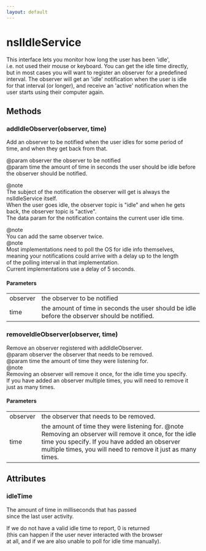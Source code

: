 ```yaml
---
layout: default
---
```


# nsIIdleService #
  
This interface lets you monitor how long the user has been 'idle',  
i.e. not used their mouse or keyboard. You can get the idle time directly,  
but in most cases you will want to register an observer for a predefined  
interval. The observer will get an 'idle' notification when the user is idle  
for that interval (or longer), and receive an 'active' notification when the  
user starts using their computer again.  
  

## Methods ##

### addIdleObserver(observer, time) ###
  
Add an observer to be notified when the user idles for some period of  
time, and when they get back from that.  
  
@param observer the observer to be notified  
@param time the amount of time in seconds the user should be idle before  
            the observer should be notified.  
  
@note  
The subject of the notification the observer will get is always the  
nsIIdleService itself.  
When the user goes idle, the observer topic is "idle" and when he gets  
back, the observer topic is "active".  
The data param for the notification contains the current user idle time.  
  
@note  
You can add the same observer twice.  
@note  
Most implementations need to poll the OS for idle info themselves,  
meaning your notifications could arrive with a delay up to the length  
of the polling interval in that implementation.  
Current implementations use a delay of 5 seconds.  
  

#### Parameters ####

<table>

<tr>
<td>observer</td>
<td>the observer to be notified  
</td>
</tr>

<tr>
<td>time</td>
<td>the amount of time in seconds the user should be idle before  
            the observer should be notified.  
</td>
</tr>

</table>

### removeIdleObserver(observer, time) ###
  
Remove an observer registered with addIdleObserver.  
@param observer the observer that needs to be removed.  
@param time the amount of time they were listening for.  
@note  
Removing an observer will remove it once, for the idle time you specify.   
If you have added an observer multiple times, you will need to remove it  
just as many times.  
  

#### Parameters ####

<table>

<tr>
<td>observer</td>
<td>the observer that needs to be removed.  
</td>
</tr>

<tr>
<td>time</td>
<td>the amount of time they were listening for.  
@note  
Removing an observer will remove it once, for the idle time you specify.   
If you have added an observer multiple times, you will need to remove it  
just as many times.  
</td>
</tr>

</table>

## Attributes ##

### idleTime ###
  
The amount of time in milliseconds that has passed  
since the last user activity.  
  
If we do not have a valid idle time to report, 0 is returned  
(this can happen if the user never interacted with the browser  
at all, and if we are also unable to poll for idle time manually).  
  
